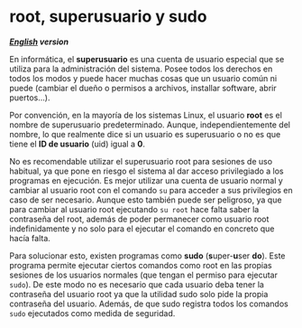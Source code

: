 # root, superusuario y sudo
***[English](5_Root_Superuser_Sudo.en.md) version***

En informática, el **superusuario** es una cuenta de usuario especial que se utiliza para la administración del sistema. Posee todos los derechos en todos los modos y puede hacer muchas cosas que un usuario común ni puede (cambiar el dueño o permisos a archivos, installar software, abrir puertos...).

Por convención, en la mayoría de los sistemas Linux, el usuario **root** es el nombre de superusuario predeterminado. Aunque, independientemente del nombre, lo que realmente dice si un usuario es superusuario o no es que tiene el **ID de usuario** (uid) igual a **0**.

No es recomendable utilizar el superusuario root para sesiones de uso habitual, ya que pone en riesgo el sistema al dar acceso privilegiado a los programas en ejecución. Es mejor utilizar una cuenta de usuario normal y cambiar al usuario root con el comando `su` para acceder a sus privilegios en caso de ser necesario. Aunque esto también puede ser peligroso, ya que para cambiar al usuario root ejecutando `su root` hace falta saber la contraseña del root, además de poder permanecer como usuario root indefinidamente y no solo para el ejecutar el comando en concreto que hacía falta.

Para solucionar esto, existen programas como **sudo** (**s**uper-**u**ser **do**). Este programa permite ejecutar ciertos comandos como root en las propias sesiones de los usuarios normales (que tengan el permiso para ejecutar `sudo`). De este modo no es necesario que cada usuario deba tener la contraseña del usuario root ya que la utilidad sudo solo pide la propia contraseña del usuario. Además, de que sudo registra todos los comandos `sudo` ejecutados como medida de seguridad.
